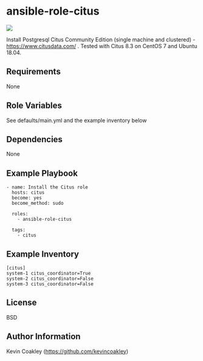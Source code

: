 ansible-role-citus
==================

![](https://github.com/kevincoakley/ansible-role-citus/workflows/Molecule%20Test/badge.svg)

Install Postgresql Citus Community Edition (single machine and clustered) - https://www.citusdata.com/ . Tested with Citus 8.3 on CentOS 7 and Ubuntu 18.04.

Requirements
------------

None

Role Variables
--------------

See defaults/main.yml and the example inventory below

Dependencies
------------

None

Example Playbook
----------------

    - name: Install the Citus role
      hosts: citus
      become: yes
      become_method: sudo
       
      roles:
        - ansible-role-citus
    
      tags:
        - citus

Example Inventory
-----------------
   
    [citus]
    system-1 citus_coordinator=True
    system-2 citus_coordinator=False
    system-3 citus_coordinator=False
    

License
-------

BSD

Author Information
------------------

Kevin Coakley (https://github.com/kevincoakley)